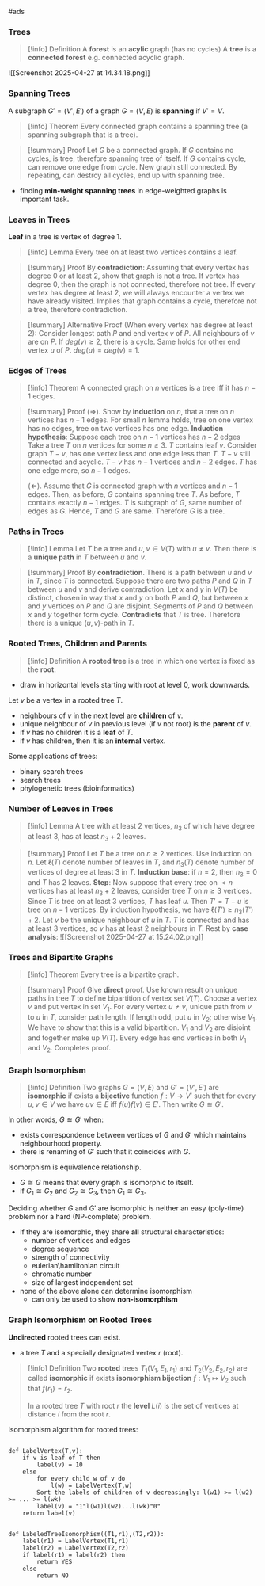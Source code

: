 #ads 

### Trees


> [!info] Definition
> A **forest** is an **acylic** graph (has no cycles)
> A **tree** is a **connected forest** e.g. connected acyclic graph.

![[Screenshot 2025-04-27 at 14.34.18.png]]

### Spanning Trees

A subgraph $G' = (V',E')$ of a graph $G=(V,E)$ is **spanning** if $V'=V$.

> [!info] Theorem
> Every connected graph contains a spanning tree (a spanning subgraph that is a tree).

> [!summary] Proof
> Let $G$ be a connected graph.
> If $G$ contains no cycles, is tree, therefore spanning tree of itself.
> If $G$ contains cycle, can remove one edge from cycle.
> New graph still connected.
> By repeating, can destroy all cycles, end up with spanning tree.

- finding **min-weight spanning trees** in edge-weighted graphs is important task.

### Leaves in Trees

**Leaf** in a tree is vertex of degree 1.

> [!info] Lemma
> Every tree on at least two vertices contains a leaf.

> [!summary] Proof
> By **contradiction**:
> Assuming that every vertex has degree 0 or at least 2, show that graph is not a tree.
> If vertex has degree 0, then the graph is not connected, therefore not tree.
> If every vertex has degree at least 2, we will always encounter a vertex we have already visited.
> Implies that graph contains a cycle, therefore not a tree, therefore contradiction.

> [!summary] Alternative Proof
> (When every vertex has degree at least 2):
> Consider longest path $P$ and end vertex $v$ of $P$.
> All neighbours of $v$ are on $P$.
> If $deg(v)\geq 2$, there is a cycle.
> Same holds for other end vertex $u$ of $P$.
> $deg(u) = deg(v) = 1$.

### Edges of Trees

> [!info] Theorem
> A connected graph on $n$ vertices is a tree iff it has $n-1$ edges.

> [!summary] Proof
> $(\Rightarrow)$. Show by **induction** on $n$, that a tree on $n$ vertices has $n-1$ edges.
> For small $n$ lemma holds, tree on one vertex has no edges, tree on two vertices has one edge.
> **Induction hypothesis**: Suppose each tree on $n-1$ vertices has $n-2$ edges
> Take a tree $T$ on $n$ vertices for some $n\geq 3$.
> $T$ contains leaf $v$. Consider graph $T-v$, has one vertex less and one edge less than $T$.
> $T-v$ still connected and acyclic.
> $T-v$ has $n-1$ vertices and $n-2$ edges.
> $T$ has one edge more, so $n-1$ edges.
> 
> $(\Leftarrow)$.
> Assume that $G$ is connected graph with $n$ vertices and $n-1$ edges.
> Then, as before, $G$ contains spanning tree $T$.
> As before, $T$ contains exactly $n-1$ edges.
> $T$ is subgraph of $G$, same number of edges as $G$.
> Hence, $T$ and $G$ are same.
> Therefore $G$ is a tree.


### Paths in Trees


> [!info] Lemma
> Let $T$ be a tree and $u,v\in V(T)$ with $u\neq v$.
> Then there is a **unique path** in $T$ between $u$ and $v$.

> [!summary] Proof
> By **contradiction**.
> There is a path between $u$ and $v$ in $T$, since $T$ is connected.
> Suppose there are two paths $P$ and $Q$ in $T$ between $u$ and $v$ and derive contradiction.
> Let $x$ and $y$ in $V(T)$ be distinct, chosen in way that $x$ and $y$ on both $P$ and $Q$, but between $x$ and $y$ vertices on $P$ and $Q$ are disjoint.
> Segments of $P$ and $Q$ between $x$ and $y$ together form cycle.
> **Contradicts** that $T$ is tree. Therefore there is a unique $(u,v)$-path in $T$.

 ### Rooted Trees, Children and Parents

> [!info] Definition
> A **rooted tree** is a tree in which one vertex is fixed as the **root**.
- draw in horizontal levels starting with root at level 0, work downwards.

Let $v$ be a vertex in a rooted tree $T$.
- neighbours of $v$ in the next level are **children** of $v$.
- unique neighbour of $v$ in previous level (if $v$ not root) is the **parent** of $v$.
- if $v$ has no children it is a **leaf** of $T$.
- if $v$ has children, then it is an **internal** vertex.

Some applications of trees:
- binary search trees
- search trees
- phylogenetic trees (bioinformatics)

### Number of Leaves in Trees

> [!info] Lemma
> A tree with at least 2 vertices, $n_3$ of which have degree at least 3, has at least $n_3 +2$ leaves.

> [!summary] Proof
> Let $T$ be a tree on $n\geq 2$ vertices. Use induction on $n$.
> Let $\ell(T)$ denote number of leaves in $T$, and $n_3(T)$ denote number of vertices of degree at least 3 in $T$.
> **Induction base**: if $n=2$, then $n_3=0$ and $T$ has 2 leaves.
> **Step**: Now suppose that every tree on $< n$ vertices has at least $n_3 + 2$ leaves, consider tree $T$ on $n\geq 3$ vertices.
> Since $T$ is tree on at least 3 vertices, $T$ has leaf $u$.
> Then $T'=T-u$ is tree on $n-1$ vertices. By induction hypothesis, we have $\ell(T') \geq n_3(T') + 2$.
> Let $v$ be the unique neighbour of $u$ in $T$.
> $T$ is connected and has at least 3 vertices, so $v$ has at least 2 neighbours in $T$.
> Rest by **case analysis**:
> ![[Screenshot 2025-04-27 at 15.24.02.png]]

### Trees and Bipartite Graphs

> [!info] Theorem
> Every tree is a bipartite graph.

> [!summary] Proof
> Give **direct** proof. Use known result on unique paths in tree $T$ to define bipartition of vertex set $V(T)$.
> Choose a vertex $v$ and put vertex in set $V_1$.
> For every vertex $u\neq v$, unique path from $v$ to $u$ in $T$, consider path length.
> If length odd, put $u$ in $V_2$; otherwise $V_1$.
> We have to show that this is a valid bipartition.
> $V_1$ and $V_2$ are disjoint and together make up $V(T)$.
> Every edge has end vertices in both $V_1$ and $V_2$.
> Completes proof.

### Graph Isomorphism


> [!info] Definition
> Two graphs $G=(V,E)$ and $G'=(V',E')$ are **isomorphic** if exists a **bijective** function $f:V\rightarrow V'$ such that for every $u,v \in V$ we have $uv\in E$ iff $f(u)f(v)\in E'$. Then write $G\cong G'$.

In other words, $G \cong G'$ when:
- exists correspondence between vertices of $G$ and $G'$ which maintains neighbourhood property.
- there is renaming of $G'$ such that it coincides with $G$.

Isomorphism is equivalence relationship.
- $G \cong G$ means that every graph is isomorphic to itself.
- if $G_1\cong G_2$ and $G_2\cong G_3$, then $G_1\cong G_3$.

Deciding whether $G$ and $G'$ are isomorphic is neither an easy (poly-time) problem nor a hard (NP-complete) problem.
- if they are isomorphic, they share **all** structural characteristics:
	- number of vertices and edges
	- degree sequence
	- strength of connectivity
	- eulerian\hamiltonian circuit
	- chromatic number
	- size of largest independent set
- none of the above alone can determine isomorphism
	- can only be used to show **non-isomorphism**

### Graph Isomorphism on Rooted Trees

**Undirected** rooted trees can exist.
- a tree $T$ and a specially designated vertex $r$ (root)\.

> [!info] Definition
> Two **rooted** trees $T_1(V_1,E_1,r_1)$ and $T_2(V_2,E_2,r_2)$ are called **isomorphic** if exists **isomorphism bijection** $f: V_1 \mapsto V_2$ such that $f(r_1) = r_2$.
> 
> In a rooted tree $T$ with root $r$ the **level** $L(i)$ is the set of vertices at distance $i$ from the root $r$.

Isomorphism algorithm for rooted trees:
```LABELVERTEX(T,v)

def LabelVertex(T,v):
	if v is leaf of T then
		label(v) = 10
	else
		for every child w of v do
			l(w) = LabelVertex(T,w)
		Sort the labels of children of v decreasingly: l(w1) >= l(w2) >= ... >= l(wk)
		label(v) = "1"l(w1)l(w2)...l(wk)"0"
	return label(v)
```
```LABELEDTREEISOMORPHISM((T1,r1),(T2,r2))

def LabeledTreeIsomorphism((T1,r1),(T2,r2)):
	label(r1) = LabelVertex(T1,r1)
	label(r2) = LabelVertex(T2,r2)
	if label(r1) = label(r2) then
		return YES
	else
		return NO
```


